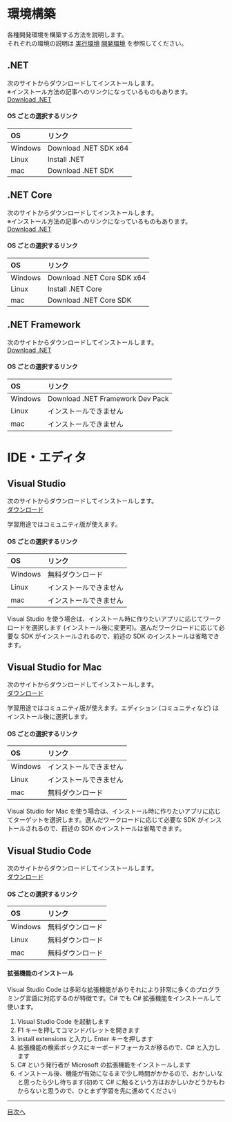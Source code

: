 # 環境構築

各種開発環境を構築する方法を説明します。  
それぞれの環境の説明は [実行環境](./environment.md) [開発環境](./develop-environment.md) を参照してください。  

## .NET
次のサイトからダウンロードしてインストールします。  
※インストール方法の記事へのリンクになっているものもあります。  
[Download .NET](https://dotnet.microsoft.com/download)

#### OS ごとの選択するリンク
| OS | リンク |
|:-|:-|
| Windows | Download .NET SDK x64 |
| Linux | Install .NET |
| mac | Download .NET SDK |

## .NET Core
次のサイトからダウンロードしてインストールします。  
※インストール方法の記事へのリンクになっているものもあります。  
[Download .NET](https://dotnet.microsoft.com/download)

#### OS ごとの選択するリンク
| OS | リンク |
|:-|:-|
| Windows | Download .NET Core SDK x64 |
| Linux | Install .NET Core |
| mac | Download .NET Core SDK |

## .NET Framework
次のサイトからダウンロードしてインストールします。  
[Download .NET](https://dotnet.microsoft.com/download)

#### OS ごとの選択するリンク
| OS | リンク |
|:-|:-|
| Windows | Download .NET Framework Dev Pack |
| Linux | インストールできません |
| mac | インストールできません |

# IDE・エディタ

## Visual Studio
次のサイトからダウンロードしてインストールします。  
[ダウンロード](https://visualstudio.microsoft.com/ja/downloads/)  

学習用途ではコミュニティ版が使えます。  

#### OS ごとの選択するリンク
| OS | リンク |
|:-|:-|
| Windows | 無料ダウンロード |
| Linux | インストールできません |
| mac | インストールできません |

Visual Studio を使う場合は、インストール時に作りたいアプリに応じてワークロードを選択します (インストール後に変更可)。選んだワークロードに応じて必要な SDK がインストールされるので、前述の SDK のインストールは省略できます。

## Visual Studio for Mac
次のサイトからダウンロードしてインストールします。  
[ダウンロード](https://visualstudio.microsoft.com/ja/downloads/)  

学習用途ではコミュニティ版が使えます。エディション (コミュニティなど) はインストール後に選択します。  

#### OS ごとの選択するリンク
| OS | リンク |
|:-|:-|
| Windows | インストールできません |
| Linux | インストールできません |
| mac | 無料ダウンロード |

Visual Studio for Mac を使う場合は、インストール時に作りたいアプリに応じてターゲットを選択します。選んだワークロードに応じて必要な SDK がインストールされるので、前述の SDK のインストールは省略できます。

## Visual Studio Code
次のサイトからダウンロードしてインストールします。  
[ダウンロード](https://visualstudio.microsoft.com/ja/downloads/)  

#### OS ごとの選択するリンク
| OS | リンク |
|:-|:-|
| Windows | 無料ダウンロード |
| Linux | 無料ダウンロード |
| mac | 無料ダウンロード |

#### 拡張機能のインストール
 Visual Studio Code は多彩な拡張機能がありそれにより非常に多くのプログラミング言語に対応するのが特徴です。C# でも C# 拡張機能をインストールして使います。  

1. Visual Studio Code を起動します
1. F1 キーを押してコマンドパレットを開きます
1. install extensions と入力し Enter キーを押します
1. 拡張機能の検索ボックスにキーボードフォーカスが移るので、C# と入力します
1. C# という発行者が Microsoft の拡張機能をインストールします
1. インストール後、機能が有効になるまで少し時間がかかるので、おかしいなと思ったら少し待ちます(初めて C# に触るという方はおかしいかどうかもわからないと思うので、ひとまず学習を先に進めてください)

<hr />

[目次へ](./textbook.md)
